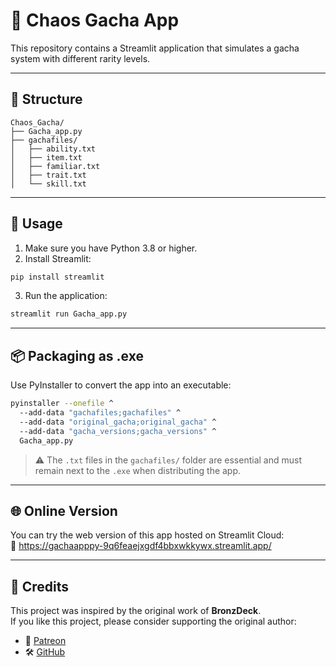 # 🎲 Chaos Gacha App

This repository contains a Streamlit application that simulates a gacha system with different rarity levels.

---

## 📁 Structure

```
Chaos_Gacha/
├── Gacha_app.py
├── gachafiles/
│   ├── ability.txt
│   ├── item.txt
│   ├── familiar.txt
│   ├── trait.txt
│   └── skill.txt
```

---

## 🚀 Usage

1. Make sure you have Python 3.8 or higher.
2. Install Streamlit:

```bash
pip install streamlit
```

3. Run the application:

```bash
streamlit run Gacha_app.py
```

---

## 📦 Packaging as .exe

Use PyInstaller to convert the app into an executable:

```bash
pyinstaller --onefile ^
  --add-data "gachafiles;gachafiles" ^
  --add-data "original_gacha;original_gacha" ^
  --add-data "gacha_versions;gacha_versions" ^
  Gacha_app.py
```

> ⚠️ The `.txt` files in the `gachafiles/` folder are essential and must remain next to the `.exe` when distributing the app.

---

## 🌐 Online Version

You can try the web version of this app hosted on Streamlit Cloud:  
🔗 https://gachaapppy-9q6feaejxgdf4bbxwkkywx.streamlit.app/

---

## 🙌 Credits

This project was inspired by the original work of **BronzDeck**.  
If you like this project, please consider supporting the original author:

- 💖 [Patreon](https://www.patreon.com/BronzDeck)  
- 🛠️ [GitHub](https://github.com/Bronzdeck/ChaosGacha)
